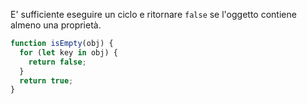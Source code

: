 E' sufficiente eseguire un ciclo e ritornare `false` se l'oggetto contiene almeno una proprietà.

```js
function isEmpty(obj) {
  for (let key in obj) {
    return false;
  }
  return true;
}
```
